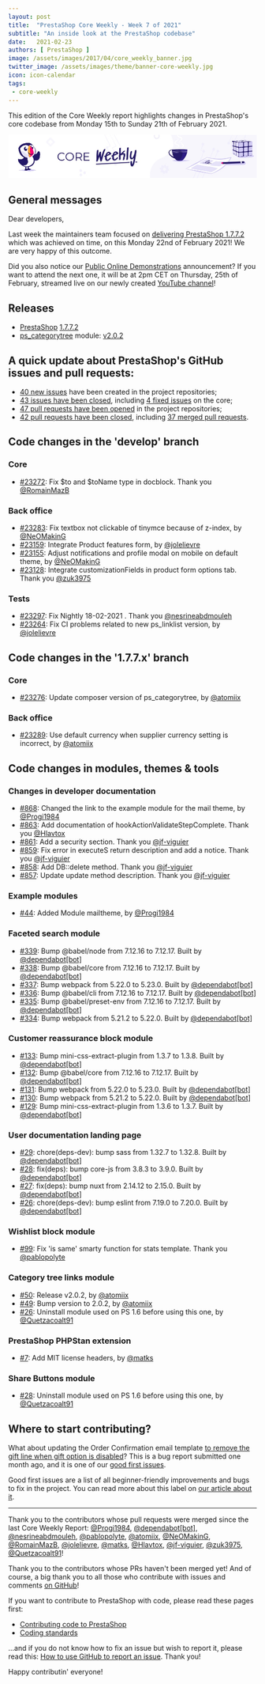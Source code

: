 ```yaml
---
layout: post
title:  "PrestaShop Core Weekly - Week 7 of 2021"
subtitle: "An inside look at the PrestaShop codebase"
date:   2021-02-23
authors: [ PrestaShop ]
image: /assets/images/2017/04/core_weekly_banner.jpg
twitter_image: /assets/images/theme/banner-core-weekly.jpg
icon: icon-calendar
tags:
 - core-weekly
---
```


This edition of the Core Weekly report highlights changes in PrestaShop's core codebase from Monday 15th to Sunday 21th of February 2021.

![Core Weekly banner](/assets/images/2018/12/banner-core-weekly.jpg)

## General messages

Dear developers,

Last week the maintainers team focused on [delivering PrestaShop 1.7.7.2](https://build.prestashop.com/news/prestashop-1-7-7-2-maintenance-release/) which was achieved on time, on this Monday 22nd of February 2021! We are very happy of this outcome.

Did you also notice our [Public Online Demonstrations](https://build.prestashop.com/news/first-public-oss-demo/) announcement? If you want to attend the next one, it will be at 2pm CET on Thursday, 25th of February, streamed live on our newly created [YouTube channel](https://www.youtube.com/channel/UCchgBHHhl5Vu7HgjrzpvVQQ)!

## Releases

* [PrestaShop](https://github.com/PrestaShop/PrestaShop) [1.7.7.2](https://github.com/PrestaShop/PrestaShop/releases/tag/1.7.7.2)
* [ps_categorytree](https://github.com/PrestaShop/ps_categorytree) module: [v2.0.2](https://github.com/PrestaShop/ps_categorytree/releases/tag/v2.0.2)


## A quick update about PrestaShop's GitHub issues and pull requests:

- [40 new issues](https://github.com/search?q=org%3APrestaShop+is%3Apublic++-repo%3Aprestashop%2Fprestashop.github.io++is%3Aissue+created%3A2021-02-15..2021-02-21) have been created in the project repositories;
- [43 issues have been closed](https://github.com/search?q=org%3APrestaShop+is%3Apublic++-repo%3Aprestashop%2Fprestashop.github.io++is%3Aissue+closed%3A2021-02-15..2021-02-21), including [4 fixed issues](https://github.com/search?q=org%3APrestaShop+is%3Apublic++-repo%3Aprestashop%2Fprestashop.github.io++is%3Aissue+label%3Afixed+closed%3A2021-02-15..2021-02-21) on the core;
- [47 pull requests have been opened](https://github.com/search?q=org%3APrestaShop+is%3Apublic++-repo%3Aprestashop%2Fprestashop.github.io++is%3Apr+created%3A2021-02-15..2021-02-21) in the project repositories;
- [42 pull requests have been closed](https://github.com/search?q=org%3APrestaShop+is%3Apublic++-repo%3Aprestashop%2Fprestashop.github.io++is%3Apr+closed%3A2021-02-15..2021-02-21), including [37 merged pull requests](https://github.com/search?q=org%3APrestaShop+is%3Apublic++-repo%3Aprestashop%2Fprestashop.github.io++is%3Apr+merged%3A2021-02-15..2021-02-21).



## Code changes in the 'develop' branch


### Core
* [#23272](https://github.com/PrestaShop/PrestaShop/pull/23272): Fix $to and $toName type in docblock. Thank you [@RomainMazB](https://github.com/RomainMazB)


### Back office
* [#23283](https://github.com/PrestaShop/PrestaShop/pull/23283): Fix textbox not clickable of tinymce because of z-index, by [@NeOMakinG](https://github.com/NeOMakinG)
* [#23159](https://github.com/PrestaShop/PrestaShop/pull/23159): Integrate Product features form, by [@jolelievre](https://github.com/jolelievre)
* [#23155](https://github.com/PrestaShop/PrestaShop/pull/23155): Adjust notifications and profile modal on mobile on default theme, by [@NeOMakinG](https://github.com/NeOMakinG)
* [#23128](https://github.com/PrestaShop/PrestaShop/pull/23128): Integrate customizationFields in product form options tab. Thank you [@zuk3975](https://github.com/zuk3975)


### Tests
* [#23297](https://github.com/PrestaShop/PrestaShop/pull/23297): Fix Nightly 18-02-2021 . Thank you [@nesrineabdmouleh](https://github.com/nesrineabdmouleh)
* [#23264](https://github.com/PrestaShop/PrestaShop/pull/23264): Fix CI problems related to new ps_linklist version, by [@jolelievre](https://github.com/jolelievre)


## Code changes in the '1.7.7.x' branch


### Core
* [#23276](https://github.com/PrestaShop/PrestaShop/pull/23276): Update composer version of ps_categorytree, by [@atomiix](https://github.com/atomiix)


### Back office
* [#23289](https://github.com/PrestaShop/PrestaShop/pull/23289): Use default currency when supplier currency setting is incorrect, by [@atomiix](https://github.com/atomiix)


## Code changes in modules, themes & tools


### Changes in developer documentation
* [#868](https://github.com/PrestaShop/docs/pull/868): Changed the link to the example module for the mail theme, by [@Progi1984](https://github.com/Progi1984)
* [#863](https://github.com/PrestaShop/docs/pull/863): Add documentation of hookActionValidateStepComplete. Thank you [@Hlavtox](https://github.com/Hlavtox)
* [#861](https://github.com/PrestaShop/docs/pull/861): Add a security section. Thank you [@jf-viguier](https://github.com/jf-viguier)
* [#859](https://github.com/PrestaShop/docs/pull/859): Fix error in executeS return description and add a notice. Thank you [@jf-viguier](https://github.com/jf-viguier)
* [#858](https://github.com/PrestaShop/docs/pull/858): Add DB::delete method. Thank you [@jf-viguier](https://github.com/jf-viguier)
* [#857](https://github.com/PrestaShop/docs/pull/857): Update update method description. Thank you [@jf-viguier](https://github.com/jf-viguier)


### Example modules
* [#44](https://github.com/PrestaShop/example-modules/pull/44): Added Module mailtheme, by [@Progi1984](https://github.com/Progi1984)


### Faceted search module
* [#339](https://github.com/PrestaShop/ps_facetedsearch/pull/339): Bump @babel/node from 7.12.16 to 7.12.17. Built by [@dependabot[bot]](https://github.com/apps/dependabot)
* [#338](https://github.com/PrestaShop/ps_facetedsearch/pull/338): Bump @babel/core from 7.12.16 to 7.12.17. Built by [@dependabot[bot]](https://github.com/apps/dependabot)
* [#337](https://github.com/PrestaShop/ps_facetedsearch/pull/337): Bump webpack from 5.22.0 to 5.23.0. Built by [@dependabot[bot]](https://github.com/apps/dependabot)
* [#336](https://github.com/PrestaShop/ps_facetedsearch/pull/336): Bump @babel/cli from 7.12.16 to 7.12.17. Built by [@dependabot[bot]](https://github.com/apps/dependabot)
* [#335](https://github.com/PrestaShop/ps_facetedsearch/pull/335): Bump @babel/preset-env from 7.12.16 to 7.12.17. Built by [@dependabot[bot]](https://github.com/apps/dependabot)
* [#334](https://github.com/PrestaShop/ps_facetedsearch/pull/334): Bump webpack from 5.21.2 to 5.22.0. Built by [@dependabot[bot]](https://github.com/apps/dependabot)


### Customer reassurance block module
* [#133](https://github.com/PrestaShop/blockreassurance/pull/133): Bump mini-css-extract-plugin from 1.3.7 to 1.3.8. Built by [@dependabot[bot]](https://github.com/apps/dependabot)
* [#132](https://github.com/PrestaShop/blockreassurance/pull/132): Bump @babel/core from 7.12.16 to 7.12.17. Built by [@dependabot[bot]](https://github.com/apps/dependabot)
* [#131](https://github.com/PrestaShop/blockreassurance/pull/131): Bump webpack from 5.22.0 to 5.23.0. Built by [@dependabot[bot]](https://github.com/apps/dependabot)
* [#130](https://github.com/PrestaShop/blockreassurance/pull/130): Bump webpack from 5.21.2 to 5.22.0. Built by [@dependabot[bot]](https://github.com/apps/dependabot)
* [#129](https://github.com/PrestaShop/blockreassurance/pull/129): Bump mini-css-extract-plugin from 1.3.6 to 1.3.7. Built by [@dependabot[bot]](https://github.com/apps/dependabot)


### User documentation landing page
* [#29](https://github.com/PrestaShop/user-documentation-landing/pull/29): chore(deps-dev): bump sass from 1.32.7 to 1.32.8. Built by [@dependabot[bot]](https://github.com/apps/dependabot)
* [#28](https://github.com/PrestaShop/user-documentation-landing/pull/28): fix(deps): bump core-js from 3.8.3 to 3.9.0. Built by [@dependabot[bot]](https://github.com/apps/dependabot)
* [#27](https://github.com/PrestaShop/user-documentation-landing/pull/27): fix(deps): bump nuxt from 2.14.12 to 2.15.0. Built by [@dependabot[bot]](https://github.com/apps/dependabot)
* [#26](https://github.com/PrestaShop/user-documentation-landing/pull/26): chore(deps-dev): bump eslint from 7.19.0 to 7.20.0. Built by [@dependabot[bot]](https://github.com/apps/dependabot)


### Wishlist block module
* [#99](https://github.com/PrestaShop/blockwishlist/pull/99): Fix 'is same' smarty function for stats template. Thank you [@pablopolyte](https://github.com/pablopolyte)


### Category tree links module
* [#50](https://github.com/PrestaShop/ps_categorytree/pull/50): Release v2.0.2, by [@atomiix](https://github.com/atomiix)
* [#49](https://github.com/PrestaShop/ps_categorytree/pull/49): Bump version to 2.0.2, by [@atomiix](https://github.com/atomiix)
* [#26](https://github.com/PrestaShop/ps_categorytree/pull/26): Uninstall module used on PS 1.6 before using this one, by [@Quetzacoalt91](https://github.com/Quetzacoalt91)


### PrestaShop PHPStan extension
* [#7](https://github.com/PrestaShop/phpstan-prestashop/pull/7): Add MIT license headers, by [@matks](https://github.com/matks)


### Share Buttons module
* [#28](https://github.com/PrestaShop/ps_sharebuttons/pull/28): Uninstall module used on PS 1.6 before using this one, by [@Quetzacoalt91](https://github.com/Quetzacoalt91)


## Where to start contributing?

What about updating the Order Confirmation email template [to remove the gift line when gift option is disabled](https://github.com/PrestaShop/PrestaShop/issues/22825)? This is a bug report submitted one month ago, and it is one of our [good first issues](https://github.com/PrestaShop/PrestaShop/issues?q=is%3Aissue+is%3Aopen+label%3A%22good+first+issue%22).

Good first issues are a list of all beginner-friendly improvements and bugs to fix in the project. You can read more about this label on [our article about it](https://build.prestashop.com/news/a-definition-of-the-good-first-issue-label).

<hr />

Thank you to the contributors whose pull requests were merged since the last Core Weekly Report: [@Progi1984](https://github.com/Progi1984), [@dependabot[bot]](https://github.com/apps/dependabot), [@nesrineabdmouleh](https://github.com/nesrineabdmouleh), [@pablopolyte](https://github.com/pablopolyte), [@atomiix](https://github.com/atomiix), [@NeOMakinG](https://github.com/NeOMakinG), [@RomainMazB](https://github.com/RomainMazB), [@jolelievre](https://github.com/jolelievre), [@matks](https://github.com/matks), [@Hlavtox](https://github.com/Hlavtox), [@jf-viguier](https://github.com/jf-viguier), [@zuk3975](https://github.com/zuk3975), [@Quetzacoalt91](https://github.com/Quetzacoalt91)!

Thank you to the contributors whose PRs haven't been merged yet! And of course, a big thank you to all those who contribute with issues and comments [on GitHub](https://github.com/PrestaShop/PrestaShop)!

If you want to contribute to PrestaShop with code, please read these pages first:

 * [Contributing code to PrestaShop](https://devdocs.prestashop.com/1.7/contribute/contribution-guidelines/)
 * [Coding standards](https://devdocs.prestashop.com/1.7/development/coding-standards/)

...and if you do not know how to fix an issue but wish to report it, please read this: [How to use GitHub to report an issue](https://devdocs.prestashop.com/1.7/contribute/contribute-reporting-issues/). Thank you!

Happy contributin' everyone!
